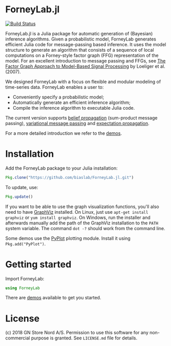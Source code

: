 ForneyLab.jl
============

[![Build Status](https://travis-ci.org/biaslab/ForneyLab.jl.svg?branch=master)](https://travis-ci.org/biaslab/ForneyLab.jl)

ForneyLab.jl is a Julia package for automatic generation of (Bayesian) inference algorithms. Given a probabilistic model, ForneyLab generates efficient Julia code for message-passing based inference. It uses the model structure to generate an algorithm that consists of a sequence of local computations on a Forney-style factor graph (FFG) representation of the model. For an excellent introduction to message passing and FFGs, see [The Factor Graph Approach to Model-Based Signal Processing](https://ieeexplore.ieee.org/document/4282128/) by Loeliger et al. (2007).

We designed ForneyLab with a focus on flexible and modular modeling of time-series data. ForneyLab enables a user to:

- Conveniently specify a probabilistic model;
- Automatically generate an efficient inference algorithm;
- Compile the inference algorithm to executable Julia code.

The current version supports [belief propagation](https://en.wikipedia.org/wiki/Belief_propagation) (sum-product message passing), [variational message passing](https://en.wikipedia.org/wiki/Variational_message_passing) and [expectation propagation](https://en.wikipedia.org/wiki/Expectation_propagation).

For a more detailed introduction we refer to the [demos](https://github.com/biaslab/ForneyLab.jl/tree/master/demo).

Installation
============

Add the ForneyLab package to your Julia installation:
```jl
Pkg.clone("https://github.com/biaslab/ForneyLab.jl.git")
```
To update, use:
```jl
Pkg.update()
```
If you want to be able to use the graph visualization functions, you'll also need to have [GraphViz](http://www.graphviz.org/) installed. On Linux, just use `apt-get install graphviz` or `yum install graphviz`. On Windows, run the installer and afterwards manually add the path of the GraphViz installation to the `PATH` system variable. The command `dot -?` should work from the command line.

Some demos use the [PyPlot](https://github.com/stevengj/PyPlot.jl) plotting module. Install it using `Pkg.add("PyPlot")`.

Getting started
===============

Import ForneyLab:
```jl
using ForneyLab
```

There are [demos](https://github.com/biaslab/ForneyLab.jl/tree/master/demo) available to get you started.

License
=======

(c) 2018 GN Store Nord A/S. Permission to use this software for any non-commercial purpose is granted. See `LICENSE.md` file for details.

